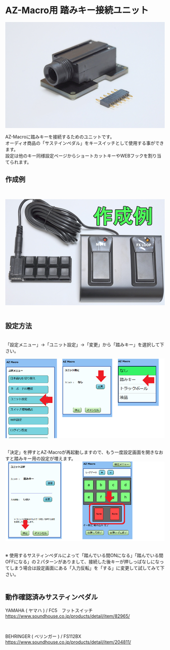 # AZ-Macro用 踏みキー接続ユニット

![踏みキー接続ユニット](/images/foot_unit.jpg)


AZ-Macroに踏みキーを接続するためのユニットです。<br>
オーディオ商品の「サステインペダル」をキースイッチとして使用する事ができます。<br>
設定は他のキー同様設定ページからショートカットキーやWEBフックを割り当てられます。<br>

## 作成例

<br>

![踏みキー接続ユニット](/images/foot_unit_sample.jpg)<br><br>

## 設定方法

<br>
「設定メニュー」→「ユニット設定」→「変更」から「踏みキー」を選択して下さい。<br>

![設定方法１](/images/foot_setting_1.jpg)<br><br>


「決定」を押すとAZ-Macroが再起動しますので、もう一度設定画面を開きなおすと踏みキー用の設定が増えます。<br>
![設定方法２](/images/foot_setting_2.jpg)<br><br>

※ 使用するサスティンペダルによって「踏んでいる間ONになる」「踏んでいる間OFFになる」の２パターンがありまして、接続した後キーが押しっぱなしになってしまう場合は設定画面にある「入力反転」を「する」に変更して試してみて下さい。<br><br>

## 動作確認済みサスティンペダル

YAMAHA ( ヤマハ ) / FC5　フットスイッチ <br>
https://www.soundhouse.co.jp/products/detail/item/82965/

<br>

BEHRINGER ( ベリンガー ) / FS112BX<br>
https://www.soundhouse.co.jp/products/detail/item/204811/


